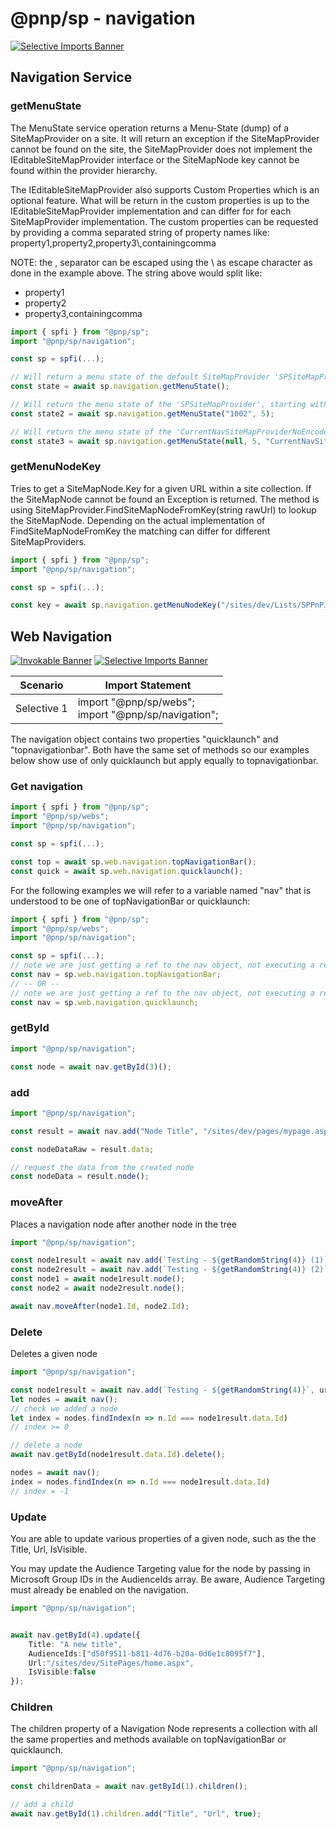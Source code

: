# @pnp/sp - navigation

[![Selective Imports Banner](https://img.shields.io/badge/Selective%20Imports-informational.svg)](../concepts/selective-imports.md)  

## Navigation Service

### getMenuState

The MenuState service operation returns a Menu-State (dump) of a SiteMapProvider on a site. It will return an exception if the SiteMapProvider cannot be found on the site, the SiteMapProvider does not implement the IEditableSiteMapProvider interface or the SiteMapNode key cannot be found within the provider hierarchy.

The IEditableSiteMapProvider also supports Custom Properties which is an optional feature. What will be return in the custom properties is up to the IEditableSiteMapProvider implementation and can differ for for each SiteMapProvider implementation. The custom properties can be requested by providing a comma separated string of property names like: property1,property2,property3\\,containingcomma

NOTE: the , separator can be escaped using the \ as escape character as done in the example above. The string above would split like:

* property1
* property2
* property3,containingcomma

```TypeScript
import { spfi } from "@pnp/sp";
import "@pnp/sp/navigation";

const sp = spfi(...);

// Will return a menu state of the default SiteMapProvider 'SPSiteMapProvider' where the dump starts a the RootNode (within the site) with a depth of 10 levels.
const state = await sp.navigation.getMenuState();

// Will return the menu state of the 'SPSiteMapProvider', starting with the node with the key '1002' with a depth of 5
const state2 = await sp.navigation.getMenuState("1002", 5);

// Will return the menu state of the 'CurrentNavSiteMapProviderNoEncode' from the root node of the provider with a depth of 5
const state3 = await sp.navigation.getMenuState(null, 5, "CurrentNavSiteMapProviderNoEncode");
```

### getMenuNodeKey

Tries to get a SiteMapNode.Key for a given URL within a site collection. If the SiteMapNode cannot be found an Exception is returned. The method is using SiteMapProvider.FindSiteMapNodeFromKey(string rawUrl) to lookup the SiteMapNode. Depending on the actual implementation of FindSiteMapNodeFromKey the matching can differ for different SiteMapProviders.

```TypeScript
import { spfi } from "@pnp/sp";
import "@pnp/sp/navigation";

const sp = spfi(...);

const key = await sp.navigation.getMenuNodeKey("/sites/dev/Lists/SPPnPJSExampleList/AllItems.aspx");
```

## Web Navigation

[![Invokable Banner](https://img.shields.io/badge/Invokable-informational.svg)](../concepts/invokable.md) [![Selective Imports Banner](https://img.shields.io/badge/Selective%20Imports-informational.svg)](../concepts/selective-imports.md)  

|Scenario|Import Statement|
|--|--|
|Selective 1|import "@pnp/sp/webs";<br />import "@pnp/sp/navigation";

The navigation object contains two properties "quicklaunch" and "topnavigationbar". Both have the same set of methods so our examples below show use of only quicklaunch but apply equally to topnavigationbar.

### Get navigation

```TypeScript
import { spfi } from "@pnp/sp";
import "@pnp/sp/webs";
import "@pnp/sp/navigation";

const sp = spfi(...);

const top = await sp.web.navigation.topNavigationBar();
const quick = await sp.web.navigation.quicklaunch();
```

For the following examples we will refer to a variable named "nav" that is understood to be one of topNavigationBar or quicklaunch:

```TypeScript
import { spfi } from "@pnp/sp";
import "@pnp/sp/webs";
import "@pnp/sp/navigation";

const sp = spfi(...);
// note we are just getting a ref to the nav object, not executing a request
const nav = sp.web.navigation.topNavigationBar;
// -- OR -- 
// note we are just getting a ref to the nav object, not executing a request
const nav = sp.web.navigation.quicklaunch;
```

### getById

```TypeScript
import "@pnp/sp/navigation";

const node = await nav.getById(3)();
```

### add

```TypeScript
import "@pnp/sp/navigation";

const result = await nav.add("Node Title", "/sites/dev/pages/mypage.aspx", true);

const nodeDataRaw = result.data;

// request the data from the created node
const nodeData = result.node();
```

### moveAfter

Places a navigation node after another node in the tree

```TypeScript
import "@pnp/sp/navigation";

const node1result = await nav.add(`Testing - ${getRandomString(4)} (1)`, url, true);
const node2result = await nav.add(`Testing - ${getRandomString(4)} (2)`, url, true);
const node1 = await node1result.node();
const node2 = await node2result.node();

await nav.moveAfter(node1.Id, node2.Id);
```

### Delete

Deletes a given node

```TypeScript
import "@pnp/sp/navigation";

const node1result = await nav.add(`Testing - ${getRandomString(4)}`, url, true);
let nodes = await nav();
// check we added a node
let index = nodes.findIndex(n => n.Id === node1result.data.Id)
// index >= 0

// delete a node
await nav.getById(node1result.data.Id).delete();

nodes = await nav();
index = nodes.findIndex(n => n.Id === node1result.data.Id)
// index = -1
```

### Update
You are able to update various properties of a given node, such as the the Title, Url, IsVisible.

You may update the Audience Targeting value for the node by passing in Microsoft Group IDs in the AudienceIds array. Be aware, Audience Targeting must already be enabled on the navigation.

```TypeScript
import "@pnp/sp/navigation";


await nav.getById(4).update({
    Title: "A new title",
    AudienceIds:["d50f9511-b811-4d76-b20a-0d6e1c8095f7"],
    Url:"/sites/dev/SitePages/home.aspx",
    IsVisible:false
});
```

### Children

The children property of a Navigation Node represents a collection with all the same properties and methods available on topNavigationBar or quicklaunch.

```TypeScript
import "@pnp/sp/navigation";

const childrenData = await nav.getById(1).children();

// add a child
await nav.getById(1).children.add("Title", "Url", true);
```
